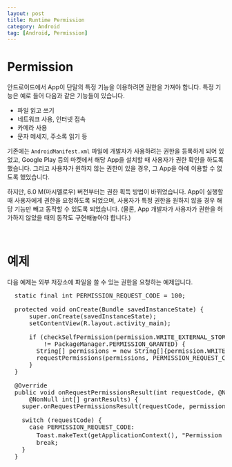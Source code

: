 ```yaml
---
layout: post
title: Runtime Permission
category: Android
tag: [Android, Permission]
---
```

# Permission

안드로이드에서 App이 단말의 특정 기능을 이용하려면 권한을 가져야 합니다. 특정 기능은 예로 들어
다음과 같은 기능들이 있습니다.

* 파일 읽고 쓰기
* 네트워크 사용, 인터넷 접속
* 카메라 사용
* 문자 메세지, 주소록 읽기 등

기존에는 `AndroidManifest.xml` 파일에 개발자가 사용하려는 권한을 등록하게 되어 있었고,
Google Play 등의 마켓에서 해당 App을 설치할 때 사용자가 권한 확인을 하도록 했습니다.
그리고 사용자가 원하지 않는 권한이 있을 경우, 그 App을 아예 이용할 수 없도록 했었습니다.

하지만, 6.0 M(마시멜로우) 버전부터는 권한 획득 방법이 바뀌었습니다. App이 실행할 때 사용자에게
권한을 요청하도록 되었으며, 사용자가 특정 권한을 원하지 않을 경우 해당 기능만 빼고 동작할 수 있도록
되었습니다. (물론, App 개발자가 사용자가 권한을 허가하지 않았을 때의 동작도 구현해놓아야 합니다.)

<br>

# 예제

다음 예제는 외부 저장소에 파일을 쓸 수 있는 권한을 요청하는 예제입니다.

<pre class="prettyprint">
  static final int PERMISSION_REQUEST_CODE = 100;

  protected void onCreate(Bundle savedInstanceState) {
      super.onCreate(savedInstanceState);
      setContentView(R.layout.activity_main);

      if (checkSelfPermission(permission.WRITE_EXTERNAL_STORAGE)
          != PackageManager.PERMISSION_GRANTED) {
        String[] permissions = new String[]{permission.WRITE_EXTERNAL_STORAGE};
        requestPermissions(permissions, PERMISSION_REQUEST_CODE);
      }
  }

  @Override
  public void onRequestPermissionsResult(int requestCode, @NonNull String[] permissions,
      @NonNull int[] grantResults) {
    super.onRequestPermissionsResult(requestCode, permissions, grantResults);

    switch (requestCode) {
      case PERMISSION_REQUEST_CODE:
        Toast.makeText(getApplicationContext(), "Permission 완료", Toast.LENGTH_SHORT).show();
        break;
    }
  }
</pre>
